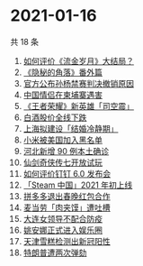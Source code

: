 # 2021-01-16

共 18 条

<!-- BEGIN -->
<!-- 最后更新时间 Sat Jan 16 2021 20:21:13 GMT+0800 (CST) -->
1. [如何评价《流金岁月》大结局？](https://www.zhihu.com/search?q=流金岁月)
1. [《隐秘的角落》番外篇](https://www.zhihu.com/search?q=隐秘的角落)
1. [官方公布孙杨禁赛判决撤销原因](https://www.zhihu.com/search?q=孙杨)
1. [中国情侣在柬埔寨遇害](https://www.zhihu.com/search?q=中国情侣柬埔寨)
1. [《王者荣耀》新英雄「司空震」](https://www.zhihu.com/search?q=司空震)
1. [白酒股价全线下跌](https://www.zhihu.com/search?q=白酒股大跌)
1. [上海拟建设「结婚冷静期」](https://www.zhihu.com/search?q=结婚冷静期)
1. [小米被美国加入黑名单](https://www.zhihu.com/search?q=小米被制裁)
1. [河北新增 90 例本土确诊](https://www.zhihu.com/search?q=河北新增)
1. [仙剑奇侠传七开放试玩](https://www.zhihu.com/search?q=仙剑奇侠传七)
1. [如何评价钉钉 6.0 发布会](https://www.zhihu.com/search?q=钉钉)
1. [「Steam 中国」2021 年初上线](https://www.zhihu.com/search?q=steam中国)
1. [拼多多退出春晚红包合作](https://www.zhihu.com/search?q=拼多多春晚)
1. [麦当劳「肉夹馍」遭吐槽](https://www.zhihu.com/search?q=麦当劳肉夹馍)
1. [大连女领导不配合防疫](https://www.zhihu.com/search?q=大连女子拒绝登记)
1. [姚安娜正式进入娱乐圈](https://www.zhihu.com/search?q=姚安娜)
1. [天津雪糕检测出新冠阳性](https://www.zhihu.com/search?q=天津雪糕)
1. [特朗普遭两次弹劾](https://www.zhihu.com/search?q=特朗普弹劾)
<!-- END -->
